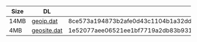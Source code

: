 |    Size   |     DL  | sha512sum |
|  ---  |  ---  |  ---  |
| 14MB | [geoip.dat](https://cdn.jsdelivr.net/gh/googleians/Rules@main/geoip.dat) | 8ce573a194873b2afe0d43c1104b1a32dda9f5b831ab041b45ea457352fa1b6dcfe4b61c537f71882f7863da25e0fb5472a63c27c5101398b37d91c3ab47880e |
| 4MB | [geosite.dat](https://cdn.jsdelivr.net/gh/googleians/Rules@main/geosite.dat) | 1e52077aee06521ee1bf7719a2db83b93121265af9fe7e732654c68983f068273ddab78bb08cb7edaf0491b990a613252abc45ef7f3d46dda759186a7d449cf1 |
